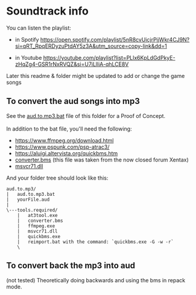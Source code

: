 # Soundtrack info

You can listen the playlist:

- in Spotify
https://open.spotify.com/playlist/5nR8cvUicjrPjjWkr4CJ9N?si=qRT_RpqERDyzuPtdAY5z3A&utm_source=copy-link&dd=1

- in Youtube https://youtube.com/playlist?list=PLlx6KpLdGdPkyE-zHqZg4-GSR1rNxRVQZ&si=U7iLlliA-qhLCE8V


Later this readme & folder might be updated to add or change the game songs

## To convert the aud songs into mp3

See the [aud.to.mp3.bat](https://github.com/Bunkai9448/NHL-07_public/blob/main/Soundtrack-info/aud.to.mp3.bat) file of this folder for a Proof of Concept. \
\
In addition to the bat file, you'll need the following:

- https://www.ffmpeg.org/download.html
- https://www.pspunk.com/psp-atrac3/
- https://aluigi.altervista.org/quickbms.htm
- [converter.bms](https://github.com/Bunkai9448/NHL-07_public/blob/main/Soundtrack-info/converter.bms) (this file was taken from the now closed forum Xentax)
- [msvcr71.dll](https://es.dll-files.com/msvcr71.dll.html) 

And your folder tree should look like this:
```
aud.to.mp3/
|   aud.to.mp3.bat
|   yourFile.aud
|
\---tools.required/
    |   at3tool.exe
    |   converter.bms
    |   ffmpeg.exe
    |   msvcr71.dll
    |   quickbms.exe
    |   reimport.bat with the command: `quickbms.exe -G -w -r`
    \
```

## To convert back the mp3 into aud

(not tested) Theoretically doing backwards and using the bms in repack mode.
